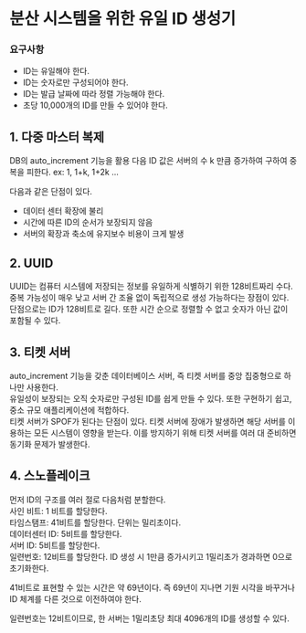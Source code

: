 # 분산 시스템을 위한 유일 ID 생성기

### 요구사항
- ID는 유일해야 한다.
- ID는 숫자로만 구성되어야 한다.
- ID는 발급 날짜에 따라 정렬 가능해야 한다.
- 초당 10,000개의 ID를 만들 수 있어야 한다.


## 1. 다중 마스터 복제
DB의 auto_increment 기능을 활용
다음 ID 값은 서버의 수 k 만큼 증가하여 구하여 중복을 피한다. ex: 1, 1+k, 1+2k ...

다음과 같은 단점이 있다.
- 데이터 센터 확장에 불리
- 시간에 따른 ID의 순서가 보장되지 않음
- 서버의 확장과 축소에 유지보수 비용이 크게 발생

## 2. UUID
UUID는 컴퓨터 시스템에 저장되는 정보를 유일하게 식별하기 위한 128비트짜리 수다.
<br>
중복 가능성이 매우 낮고 서버 간 조율 없이 독립적으로 생성 가능하다는 장점이 있다.
<br>
단점으로는 ID가 128비트로 길다. 또한 시간 순으로 정렬할 수 없고 숫자가 아닌 값이 포함될 수 있다.

## 3. 티켓 서버
auto_increment 기능을 갖춘 데이터베이스 서버, 즉 티켓 서버를 중앙 집중형으로 하나만 사용한다.
<br>
유일성이 보장되는 오직 숫자로만 구성된 ID를 쉽게 만들 수 있다. 또한 구현하기 쉽고, 중소 규모 애플리케이션에 적합하다.
<br>
티켓 서버가 SPOF가 된다는 단점이 있다. 티켓 서버에 장애가 발생하면 해당 서버를 이용하는 모든 시스템이 영향을 받는다. 이를 방지하기 위해 티켓 서버를 여러 대 준비하면 동기화 문제가 발생한다.

## 4. 스노플레이크
먼저 ID의 구조를 여러 절로 다음처럼 분할한다.
<br>
사인 비트: 1 비트를 할당한다.
<br>
타임스탬프: 41비트를 할당한다. 단위는 밀리초이다.
<br>
데이터센터 ID: 5비트를 할당한다.
<br>
서버 ID: 5비트를 할당한다.
<br>
일련번호: 12비트를 할당한다. ID 생성 시 1만큼 증가시키고 1밀리초가 경과하면 0으로 초기화한다. 

41비트로 표현할 수 있는 시간은 약 69년이다. 즉 69년이 지나면 기원 시각을 바꾸거나 ID 체계를 다른 것으로 이전하여야 한다.

일련번호는 12비트이므로, 한 서버는 1밀리초당 최대 4096개의 ID를 생성할 수 있다.
